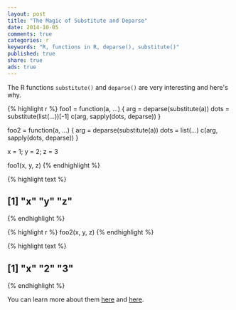 ```yaml
---
layout: post
title: "The Magic of Substitute and Deparse"
date: 2014-10-05 
comments: true
categories: r
keywords: "R, functions in R, deparse(), substitute()"
published: true
share: true
ads: true
---
```


The R functions `substitute()` and `deparse()` are very interesting and here's why.

{% highlight r %}
foo1 = function(a, ...) {
        arg = deparse(substitute(a))
        dots = substitute(list(...))[-1]
        c(arg, sapply(dots, deparse))
}

foo2 = function(a, ...) {
        arg = deparse(substitute(a))
        dots = list(...)
        c(arg, sapply(dots, deparse))
}

x = 1; y = 2; z = 3

foo1(x, y, z)
{% endhighlight %}



{% highlight text %}
## [1] "x" "y" "z"
{% endhighlight %}



{% highlight r %}
foo2(x, y, z)
{% endhighlight %}



{% highlight text %}
## [1] "x" "2" "3"
{% endhighlight %}

You can learn more about them [here](http://stackoverflow.com/questions/5754367/using-substitute-to-get-argument-name-with) and [here](http://stackoverflow.com/questions/3057341/how-to-use-rs-ellipsis-feature-when-writing-your-own-function).
